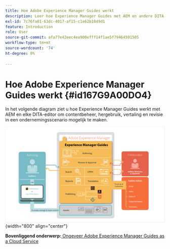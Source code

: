 ```yaml
---
title: Hoe Adobe Experience Manager Guides werkt
description: Leer hoe Experience Manager Guides met AEM en andere DITA-editors werkt om contentbeheer, hergebruik, vertaling en revisie in een bedrijfsscenario in te schakelen.
exl-id: 7c76fa01-63dc-4017-af15-c1e62b1849d1
feature: Introduction
role: User
source-git-commit: afa77e42eec4ea900efff14f1ae5f79464591505
workflow-type: tm+mt
source-wordcount: '74'
ht-degree: 0%

---
```


# Hoe Adobe Experience Manager Guides werkt {#id167G9A00DO4}

In het volgende diagram ziet u hoe Experience Manager Guides werkt met AEM en elke DITA-editor om contentbeheer, hergebruik, vertaling en revisie in een ondernemingsscenario mogelijk te maken.

![](images/xml-add-on-how-it-works.png){width="800" align="center"}


**Bovenliggend onderwerp:**[ Ongeveer Adobe Experience Manager Guides as a Cloud Service ](intro.md)

